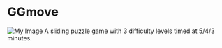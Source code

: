 # GGmove
![My Image](FirstIteration.png)
A sliding puzzle game with 3 difficulty levels timed at 5/4/3 minutes.